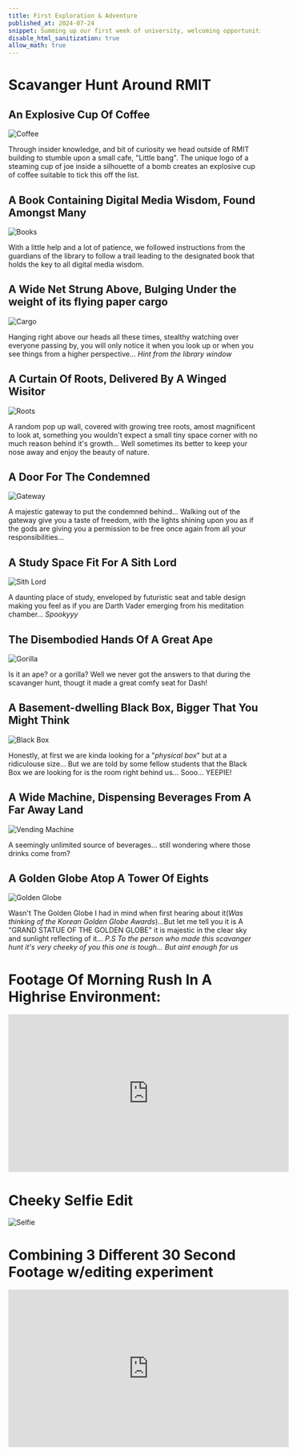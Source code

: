```yaml
---
title: First Exploration & Adventure
published_at: 2024-07-24
snippet: Summing up our first week of university, welcoming opportunities for adventures and fun!
disable_html_sanitization: true
allow_math: true
---
```


# Scavanger Hunt Around RMIT

## An Explosive Cup Of Coffee
![Coffee](Coffee.jpeg)

Through insider knowledge, and bit of curiosity we head outside of RMIT building to stumble upon a small cafe, "Little bang". The unique logo of a steaming cup of joe inside a silhouette of a bomb creates an explosive cup of coffee suitable to tick this off the list.


## A Book Containing Digital Media Wisdom, Found Amongst Many
![Books](Book.jpeg)

With a little help and a lot of patience, we followed instructions from the guardians of the library to follow a trail leading to the designated book that holds the key to all digital media wisdom.

## A Wide Net Strung Above, Bulging Under the weight of its flying paper cargo
![Cargo](Cargo.jpeg) 

Hanging right above our heads all these times, stealthy watching over everyone passing by, you will only notice it when you look up or when you see things from a higher perspective... *Hint from the library window*


## A Curtain Of Roots, Delivered By A Winged Wisitor
![Roots](Roots.jpeg)

A random pop up wall, covered with growing tree roots, amost magnificent to look at, something you wouldn't expect a small tiny space corner with no much reason behind it's growth... Well sometimes its better to keep your nose away and enjoy the beauty of nature.

## A Door For The Condemned
![Gateway](Gate.jpeg)

A majestic gateway to put the condemned behind... Walking out of the gateway give you a taste of freedom, with the lights shining upon you as if the gods are giving you a permission to be free once again from all your responsibilities...

## A Study Space Fit For A Sith Lord
![Sith Lord](Sith.jpeg)

A daunting place of study, enveloped by futuristic seat and table design making you feel as if you are Darth Vader emerging from his meditation chamber... *Spookyyy*

## The Disembodied Hands Of A Great Ape
![Gorilla](Gorilla.jpeg)

Is it an ape? or a gorilla? Well we never got the answers to that during the scavanger hunt, thougt it made a great comfy seat for Dash!

## A Basement-dwelling Black Box, Bigger That You Might Think
![Black Box](Box.jpeg)

Honestly, at first we are kinda looking for a "*physical box*" but at a ridiculouse size... But we are told by some fellow students that the Black Box we are looking for is the room right behind us... Sooo... YEEPIE!


## A Wide Machine, Dispensing Beverages From A Far Away Land
![Vending Machine](Vending.jpeg)

A seemingly unlimited source of beverages... still wondering where those drinks come from?

## A Golden Globe Atop A Tower Of Eights
![Golden Globe](Globe.jpeg)

Wasn't The Golden Globe I had in mind when first hearing about it(*Was thinking of the Korean Golden Globe Awards*)...But let me tell you it is A "GRAND STATUE OF THE GOLDEN GLOBE" it is majestic in the clear sky and sunlight reflecting of it... *P.S To the person who made this scavanger hunt it's very cheeky of you this one is tough... But aint enough for us*

# Footage Of Morning Rush In A Highrise Environment:

<iframe width="560" height="315" src="https://www.youtube.com/embed/7BX9QJHLW4c?si=dpa1VAWx1jxOY2kq" title="YouTube video player" frameborder="0" allow="accelerometer; autoplay; clipboard-write; encrypted-media; gyroscope; picture-in-picture; web-share" referrerpolicy="strict-origin-when-cross-origin" allowfullscreen></iframe>

# Cheeky Selfie Edit
![Selfie](selfie3.png)

# Combining 3 Different 30 Second Footage w/editing experiment
<iframe width="560" height="315" src="https://www.youtube.com/embed/Ruz1Sn16WR0?si=0oN1UWo3H01ntUyT" title="YouTube video player" frameborder="0" allow="accelerometer; autoplay; clipboard-write; encrypted-media; gyroscope; picture-in-picture; web-share" referrerpolicy="strict-origin-when-cross-origin" allowfullscreen></iframe>



